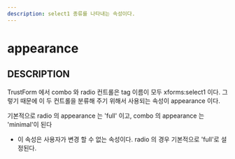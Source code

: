 ```yaml
---
description: select1 종류를 나타내는 속성이다.
---
```


# appearance

## DESCRIPTION

TrustForm 에서 combo 와 radio 컨트롤은 tag 이름이 모두 xforms:select1 이다. 그렇기 때문에 이 두 컨트롤을 분류해 주기 위해서 사용되는 속성이 appearance 이다.

기본적으로 radio 의 appearance 는 'full' 이고, combo 의 appearance 는 'minimal'이 된다

* 이 속성은 사용자가 변경 할 수 없는 속성이다.  radio 의 경우 기본적으로 'full'로 설정된다. 

